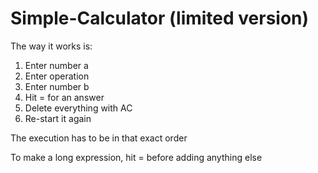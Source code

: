 # Simple-Calculator (limited version)

The way it works is:

1. Enter number a
2. Enter operation
3. Enter number b
4. Hit = for an answer
5. Delete everything with AC
6. Re-start it again

The execution has to be in that exact order

To make a long expression, hit = before adding anything else
